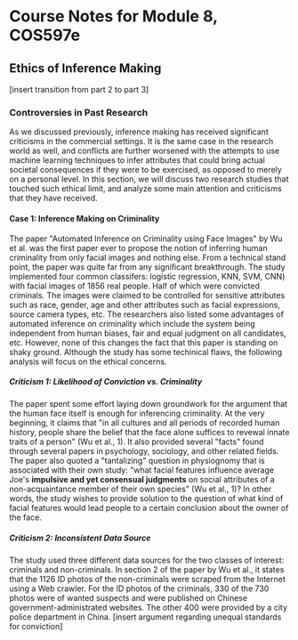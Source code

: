 # Course Notes for Module 8, COS597e

## Ethics of Inference Making
[insert transition from part 2 to part 3]

### Controversies in Past Research 
As we discussed previously, inference making has received significant criticisms in the commercial settings. It is the same case in the research world as well, and conflicts are further worsened with the attempts to use machine learning techniques to infer attributes that could bring actual societal consequences if they were to be exercised, as opposed to merely on a personal level. In this section, we will discuss two research studies that touched such ethical limit, and analyze some main attention and criticisms that they have received. 

#### Case 1: Inference Making on Criminality 
The paper "Automated Inference on Criminality using Face Images" by Wu et al. was the first paper ever to propose the notion of inferring human criminality from only facial images and nothing else. From a technical stand point, the paper was quite far from any significant breakthrough. The study implemented four common classifers: logistic regression, KNN, SVM, CNN) with facial images of 1856 real people. Half of which were convicted criminals. The images were claimed to be controlled for sensitive attributes such as race, gender, age and other attributes such as facial expressions, source camera types, etc. The researchers also listed some advantages of automated inference on criminality which include the system being independent from human biases, fair and equal judgment on all candidates, etc. However, none of this changes the fact that this paper is standing on shaky ground. Although the study has some techinical flaws, the following analysis will focus on the ethical concerns. 

##### Criticism 1: Likelihood of Conviction vs. Criminality
The paper spent some effort laying down groundwork for the argument that the human face itself is enough for inferencing criminality. At the very beginning, it claims that "in all cultures and all periods of recorded human history, people share the belief that the face alone suffices to revewal innate traits of a person" (Wu et al., 1). It also provided several "facts" found through several papers in psychology, sociology, and other related fields. The paper also quoted a "tantalizing" question in physiognomy that is associated with their own study: "what facial features influence average Joe's **impulsive and yet consensual judgments** on social attributes of a non-acquaintance member of their own species" (Wu et al., 1)? In other words, the study wishes to provide solution to the question of what kind of facial features would lead people to a certain conclusion about the owner of the face.  

##### Criticism 2: Inconsistent Data Source 
The study used three different data sources for the two classes of interest: criminals and non-criminals. In section 2 of the paper by Wu et al., it states that the 1126 ID photos of the non-criminals were scraped from the Internet using a Web crawler. For the ID photos of the criminals, 330 of the 730 photos were of wanted suspects and were published on Chinese government-administrated websites. The other 400 were provided by a city police department in China. [insert argument regarding unequal standards for conviction]